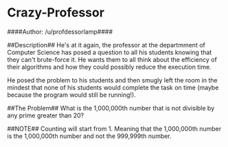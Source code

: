 Crazy-Professor
======
####Author: /u/profdessorlamp####

##Description##
He's at it again, the professor at the departmment of Computer Science has posed
a question to all his students knowing that they can't brute-force it. He wants
them to all think about the efficiency of their algorithms and how they could
possibly reduce the execution time.

He posed the problem to his students and then smugly left the room in the
mindest that none of his students would complete the task on time (maybe because
the program would still be running!).

##The Problem##
What is the 1,000,000th number that is not divisible by any prime greater than
20?

##NOTE##
Counting will start from 1. Meaning that the 1,000,000th number is the
1,000,000th number and not the 999,999th number.
